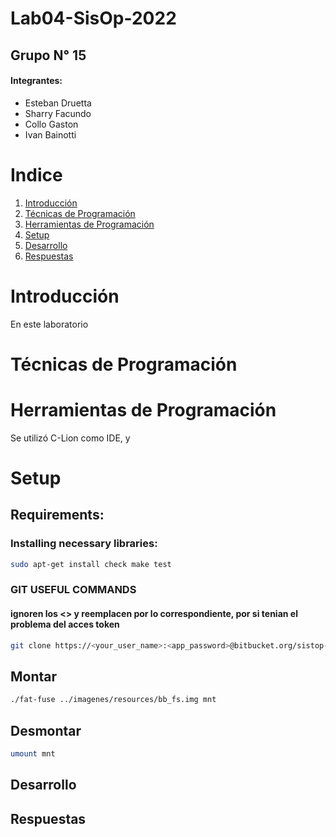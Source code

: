 # Lab04-SisOp-2022
## Grupo N° 15
#### Integrantes:
- Esteban Druetta
- Sharry Facundo
- Collo Gaston
- Ivan Bainotti

# Indice
1. [Introducción](#id1)
2. [Técnicas de Programación](#id2)
3. [Herramientas de Programación](#id3)
4. [Setup](#id4)
5. [Desarrollo](#id5)
6. [Respuestas](#id6)

# Introducción <span id="id1"/>
En este laboratorio 

# Técnicas de Programación <span id="id2"/>
 
# Herramientas de Programación <span id="id3"/>
Se utilizó C-Lion como IDE, y

# Setup <span id="id4"/>

## Requirements:

### Installing necessary libraries: 

```sh
sudo apt-get install check make test
```

### GIT USEFUL COMMANDS
#### ignoren los <> y reemplacen por lo correspondiente, por si tenian el problema del acces token

```sh
git clone https://<your_user_name>:<app_password>@bitbucket.org/sistop-famaf/so22lab4g15.git
```

## Montar

```sh
./fat-fuse ../imagenes/resources/bb_fs.img mnt
```
## Desmontar

```sh
umount mnt
```
 
## Desarrollo <span id="id5"/>

## Respuestas <span id="id6"/>
